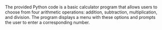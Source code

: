 The provided Python code is a basic calculator program that allows users to choose from four arithmetic operations: addition, subtraction, multiplication, and division. The program displays a menu with these options and prompts the user to enter a corresponding number.
